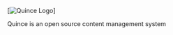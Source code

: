 [![Quince Logo](http://s10.picofile.com/file/8395872126/Untitled_1.png)]

Quince is an open source content management system
